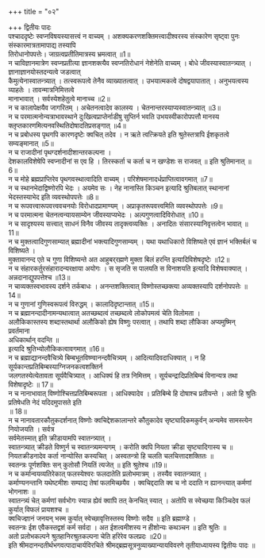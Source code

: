 +++
title = "०२"

+++
द्वितीयः पादः  
पश्चाददृष्टेः स्वप्नविषयस्यासत्त्वं न वाच्यम् । अशक्यकरणशक्तिमत्त्वादीश्वरस्य संस्कारेण सृष्ट्वा पुनः संस्कारमात्रतामापाद्य तस्यापि   
तिरोधानोपपत्तेः। जाग्रत्वप्रतीतिमात्रस्य भ्रमत्वात् ॥1॥  
न चाविज्ञानमात्रेण स्वप्नप्रतीत्या ज्ञानशक्त्यैव स्वप्नतिरोधानं नेशेनेति वाच्यम् । बोधे जीवस्यास्वातन्त्र्यात् । ज्ञानाज्ञानयोस्तदन्यत्वे जडत्वात्   
कैमुत्येनास्वातन्त्र्यात् । तत्स्वरूपत्वे तेनैव व्याख्यातत्वात् । उभयात्मकत्वे दोषद्वयापातात् । अनुभयत्वस्य व्याहतेः । तावन्मात्रनिमित्तत्वे   
मानाभावात् । सर्वस्येशहेतुत्वे मानाच्च ॥2॥  
न च कालापेक्षयैव जागरितम् । अचेतनत्वादेव कालस्य । चेतनान्तरस्याप्यस्वातन्त्र्यात् ॥3॥  
न च परमात्मनोन्यत्राभावस्थाने दुःखित्वप्राप्तेर्नाडीषु सुप्तिर्न भवति उभयस्वीकारोपपत्तौ मानस्य   
क्लृप्तकारणमित्यनवस्थितिदोषादतिप्रसङ्गात् ॥4॥  
न च प्रबोधस्य पृथगपि कारणदृष्टेः क्वचित् तदेव । न ऋते त्वत्क्रियते इति श्रुतेस्तत्रापि ईशकृतत्वे सम्यङ्मानात् ॥5॥  
न च राजादीनां पृथग्दर्शनादीशान्तरकल्पना ।   
देशकालविशेषेपि स्वप्नादीनां स एव हि । तिरस्कर्ता च कर्ता च न खण्डेशः स राजवत् ॥ इति श्रुतिमानात् ॥ 6॥  
न च मोहे ब्रह्मप्राप्तिरेव पृथगवस्थात्वादिति वाच्यम् । परिशेषमानादर्धप्राप्तित्वावगमात् ॥7॥  
न च स्थानभेदाद्विष्णोरपि भेदः । अयमेव सः । नेह नानास्ति किञ्चन इत्यादि श्रुतिबलात् स्थानानां भेदस्तस्याभेद इति व्यवस्थोपपत्तेः ॥8॥  
न च रूपवत्त्वारूपवत्त्ववचनयोः विरोधादप्रामाण्यम् । अप्राकृतरूपवत्त्वमिति व्यवस्थोपपत्तेः ॥9॥  
न च परमात्मना चेतनत्वन्यायसाम्येन जीवस्याप्यभेदः । अल्पगुणत्वादिविरोधात् ॥10॥  
न च सादृश्यस्य सत्त्वात् साधनं विनैव जीवस्य तादृक्त्वव्यक्तिः । अनादितः संसारस्यानिवृत्तत्वेन भावात् ॥11॥  
न च मुक्तत्वादिगुणसाम्यात् ब्रह्मादीनां भक्त्यादिगुणसाम्यम् । यथा यथाधिकारो विशिष्यते एवं ज्ञानं भक्तिर्बलं च विशिष्यते ।   
मुक्तावानन्द एते च गुणा विशिष्यन्ते अत आहुबर्‌रह्मणे मुक्ता बिलं हरन्ति इत्यादिविशेषदृष्टेः ॥12॥  
न च संहारकर्तुरसंहारादन्यरक्षाया अयोगः । स सृजति स पालयति स विनाशयति इत्यादि विशेषवाक्यात् । अन्नदानाद्युपपत्तेश्च ॥13॥  
न चाव्यक्तस्वभावस्य दर्शने तर्कबाधः । अनन्तशक्तित्वात् विष्णोस्तच्छक्त्या अव्यक्तस्यापि दर्शनोपपत्तेः ॥14॥  
न च गुणानां गुणिस्वरूपत्वं विरुद्धम् । कालादिदृष्टान्तात् ॥15॥  
न च ब्रह्मानन्दादीनामन्यथात्वात् अतच्छब्दत्वं तच्छब्दत्वे लोकोपमत्वं चेति विलोमता ।  
अलौकिकास्तस्य शब्दास्तथार्था अलौकिको ह्येष विष्णुः परत्वात् । तथापि शब्दा लौकिका अप्यमुष्मिन् प्रवर्तमाना   
अधिकार्थान् वदन्ति ॥  
इत्यादि श्रुतिभ्योलौकिकत्वावगमात् ॥16॥  
न च ब्रह्माद्यानन्दवैचित्र्ये बिम्बभूतविष्ण्वानन्दवैचित्र्यम् । आदित्यादिवदाधिक्यात् । न हि सूर्यकान्तप्रतिबिम्बस्याग्निजनकत्वशक्तिर्न   
जलगतस्येत्येतावता सूर्यवैचित्र्यात् । आधिक्यं हि तत्र निमित्तम् । सूर्यचन्द्रादिप्रतिबिम्बं विनान्यत्र तथा विशेषादृष्टेः ॥ 17॥  
न च नानाभावात् विष्णोश्चित्तप्रतिबिम्बरूपता । आधिक्यादेव । प्रतिबिम्बे हि दोषाश्च प्रतीयन्ते । अतो हि श्रुतिः प्रतिषेधति नेदं यदिदमुपासते इति   
॥ 18॥  
न च नानावतारकौतुकदर्शनात् विष्णोः क्वचिद्देशकालान्तरे कौतुकादेव सृष्ट्यादिकमकुर्वन् अन्यमेव सामस्त्येन नियोजयति । सर्वत्र   
सर्वमेतस्मात् इति क्रीडायामपि स्वातन्त्र्यात् ।  
स्वातन्त्र्यात् क्रीडते विष्णुर्न च स्वातन्त्र्यमन्यगम् । करोति क्वपि नियता क्रीडा सृष्ट्यादिगास्य च ॥  
नियतक्रीडनादेव कर्ता नान्योस्ति कस्यचित् । अस्वतन्त्रो हि चलति चलचित्तादशक्तितः ॥  
स्वतन्त्रः पूर्णशक्तिः सन् कुतोसौ नियतिं त्यजेत् ॥ इति श्रुतेश्च ॥19॥  
न च कर्मान्वयव्यतिरेकात् फलस्येश्वरः फलदातेति प्रलोभमात्रम् । तस्यैव स्वातन्त्र्यात् ।  
कर्माण्यनन्तानि यथेष्टमीशः सम्पाद्य तेषां फलमिच्छयैव । क्वचिद्ददाति क्व च नो ददाति न ह्यानन्त्यात् कर्मणां भोगनाशः ॥  
स्वातन्त्र्यं चेत् कर्मणां सर्वभोगः स्यान्न ह्येवं क्वापि तत् केनचित् स्यात् । अतोपि स स्वेच्छया किञ्चिदेव फलं कुर्यात् विफलं प्रायशश्च ॥  
क्वचिज्ज्ञानं जनयन् भस्म कुर्यात् स्वेच्छावृत्तिस्तस्य विष्णोः सदैव ॥ इति ब्रह्माण्डे ।   
स्वतन्त्रः ईश एवैकस्तद्वशं कर्म सर्वदा । अत ईशत्वमीशस्य न हीशोन्यः कथञ्चन ॥ इति श्रुतिः ॥  
अतो प्रलोभकल्पने श्रुतहानिरश्रुतकल्पना चेति हरिरेव फलप्रदः ॥20॥  
इति श्रीमदानन्दतीर्थभगवत्पादाचार्यविरचिते श्रीमद्ब्रह्मसूत्रनुव्याख्यान्यायविवरणे तृतीयाध्यायस्य द्वितीयः पादः ॥  
